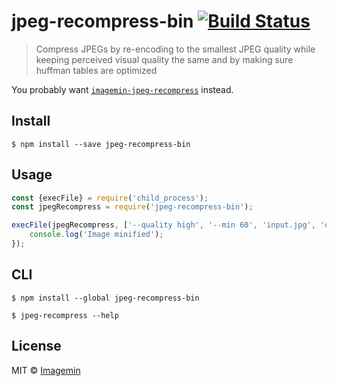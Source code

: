 # jpeg-recompress-bin [![Build Status](https://travis-ci.org/imagemin/jpeg-recompress-bin.svg?branch=master)](https://travis-ci.org/imagemin/jpeg-recompress-bin)

> Compress JPEGs by re-encoding to the smallest JPEG quality while keeping perceived visual quality the same and by making sure huffman tables are optimized

You probably want [`imagemin-jpeg-recompress`](https://github.com/imagemin/imagemin-jpeg-recompress) instead.


## Install

```
$ npm install --save jpeg-recompress-bin
```


## Usage

```js
const {execFile} = require('child_process');
const jpegRecompress = require('jpeg-recompress-bin');

execFile(jpegRecompress, ['--quality high', '--min 60', 'input.jpg', 'output.jpg'], err => {
	console.log('Image minified');
});
```


## CLI

```
$ npm install --global jpeg-recompress-bin
```

```
$ jpeg-recompress --help
```


## License

MIT © [Imagemin](https://github.com/imagemin)
